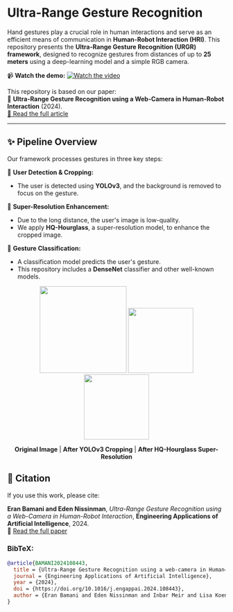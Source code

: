 # Ultra-Range Gesture Recognition 

Hand gestures play a crucial role in human interactions and serve as an efficient means of 
communication in **Human-Robot Interaction (HRI)**. This repository presents the **Ultra-Range Gesture 
Recognition (URGR) framework**, designed to recognize gestures from distances of up to **25 meters** 
using a deep-learning model and a simple RGB camera. 

📹 **Watch the demo:** [![Watch the video](https://img.youtube.com/vi/dw8BTe6PuDc/0.jpg)](https://youtu.be/dw8BTe6PuDc?si=tIfFZgjCZKYmSi2Q)

This repository is based on our paper:  
📄 **Ultra-Range Gesture Recognition using a Web-Camera in Human-Robot Interaction** (2024).  
[🔗 Read the full article](https://www.sciencedirect.com/science/article/pii/S0952197624006018)


---

## ✨ Pipeline Overview
Our framework processes gestures in three key steps:

🔹 **User Detection & Cropping:**  
   - The user is detected using **YOLOv3**, and the background is removed to focus on the gesture.

🔹 **Super-Resolution Enhancement:**  
   - Due to the long distance, the user's image is low-quality.  
   - We apply **HQ-Hourglass**, a super-resolution model, to enhance the cropped image.

🔹 **Gesture Classification:**  
   - A classification model predicts the user's gesture.  
   - This repository includes a **DenseNet** classifier and other well-known models.


[//]: # (As a part of our work to comparing models, this repository demonstrates an employment of a simple HQ model)

[//]: # (names HQ-Hourglass, to improve the image quality of a long distance images, and a DenseNet model to predict )

[//]: # (the gesture of the user. More well-known classification models were used in order )

[//]: # (to benchmark our prime model from the paper.)

<p align="center">
  <img src="data/for_paper/for_paper/original/Good_157_Wed_May_10_16_27_21_2023.png" width="200">
  <img src="data/for_paper/for_paper/after_crop/Good_157_Wed_May_10_16_27_21_2023.png" width="150">
  <img src="data/for_paper/for_paper/our/Good_157_Wed_May_10_16_27_21_2023.png" width="150">
</p>

<p align="center">
  <b>Original Image</b> | <b>After YOLOv3 Cropping</b> | <b>After HQ-Hourglass Super-Resolution</b>
</p>




## 📜 Citation
If you use this work, please cite:

**Eran Bamani and Eden Nissinman**, *Ultra-Range Gesture Recognition using a Web-Camera in Human-Robot Interaction*, **Engineering Applications of Artificial Intelligence**, 2024.  
🔗 [Read the full paper](https://www.sciencedirect.com/science/article/pii/S0952197624006018)

### **BibTeX:**
```bibtex
@article{BAMANI2024108443,
  title = {Ultra-Range Gesture Recognition using a web-camera in Human–Robot Interaction},
  journal = {Engineering Applications of Artificial Intelligence},
  year = {2024},
  doi = {https://doi.org/10.1016/j.engappai.2024.108443},
  author = {Eran Bamani and Eden Nissinman and Inbar Meir and Lisa Koenigsberg and Avishai Sintov},
}